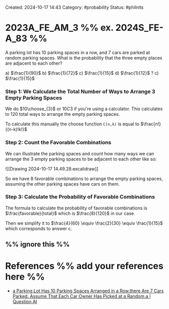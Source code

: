 Created: 2024-10-17 14:43
Category: #probability
Status: #philnits



# 2023A_FE_AM_3 %% ex. 2024S_FE-A_83 %%

A parking lot has 10 parking spaces in a row, and 7 cars are parked at random parking spaces. What is the probability that the three empty places are adjacent to each other?

a) $\frac{1}{90}$
b) $\frac{1}{72}$
c) $\frac{1}{15}$
d) $\frac{1}{12}$
?
c) $\frac{1}{15}$
### Step 1: We Calculate the Total Number of Ways to Arrange 3 Empty Parking Spaces


We do $10\choose_{3}$ or $10C3$ if you're using a calculator. This calculates to 120 total ways to arrange the empty parking spaces.

To calculate this manually the choose function `C(n,k)` is equal to $\frac{n!}{(n-k)!k!}$

### Step 2: Count the Favorable Combinations

We can illustrate the parking spaces and count how many ways we can arrange the 3 empty parking spaces to be adjacent to each other like so:

![[Drawing 2024-10-17 14.49.28.excalidraw]]

So we have 8 favorable combinations to arrange the empty parking spaces, assuming the other parking spaces have cars on them.

### Step 3: Calculate the Probability of Favorable Combinations

The formula to calculate the probability of favorable combinations is $\frac{favorable}{total}$ which is $\frac{8}{120}$ in our case.

Then we simplify it to $\frac{4}{60} \equiv \frac{2}{30} \equiv \frac{1}{15}$ which corresponds to answer c.




%% ignore this %%
---









# References %% add your references here %%
- [a Parking Lot Has 10 Parking Spaces Arranged in a Row.there Are 7 Cars Parked. Assume That Each Car Owner Has Picked at a Random a | Question AI](https://www.questionai.ph/questions-tm0FqTApiN/parking-lot-10-parking-spaces-arranged-rowthereare-7)